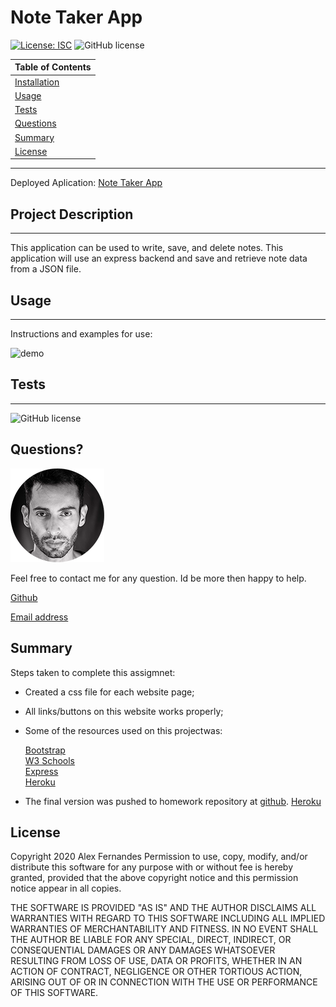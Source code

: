 # Note Taker App

[![License: ISC](https://img.shields.io/badge/License-ISC-blue.svg)](https://opensource.org/licenses/ISC)
![GitHub license](https://img.shields.io/badge/Made%20by-%40aafernands-orange)

| Table of Contents             |
| ----------------------------- |
| [Installation](#Installation) |
| [Usage](#Usage)               |
| [Tests](#Tests)               |
| [Questions](#Questions)       |
| [Summary](#Summary)           |
| [License](#License)           |

---

Deployed Aplication:
[Note Taker App](https://my-note-takerapp.herokuapp.com/)

## Project Description

---

This application can be used to write, save, and delete notes. This application will use an express backend and save and retrieve note data from a JSON file.

## Usage

---

Instructions and examples for use:

![demo](assets/images/demo.gif)

## Tests

---

![GitHub license](https://img.shields.io/badge/tests-100%25-success)

## Questions?

![alt text](./public/assets/images/alex.png)

Feel free to contact me for any question. Id be more then happy to help.

[Github](https://github.com/aafernands)

[Email address](https://github.com/alexfernands@outlook.com)

## Summary

Steps taken to complete this assigmnet:

- Created a css file for each website page;
- All links/buttons on this website works properly;
- Some of the resources used on this projectwas:

  [Bootstrap](https://getbootstrap.com/)<br />
  [W3 Schools](https://www.w3schools.com/)<br />
  [Express](https://www.npmjs.com/package/express)<br />
  [Heroku](https://www.w3schools.com/)<br />

- The final version was pushed to homework repository at
  [github](Homework2_ResponsivePortifolio/aafernands.github.io/).
  [Heroku](https://dashboard.heroku.com/apps/my-note-takerapp)

## License

Copyright 2020 Alex Fernandes
Permission to use, copy, modify, and/or distribute this software for any purpose with or without fee is hereby granted, provided that the above copyright notice and this permission notice appear in all copies.

THE SOFTWARE IS PROVIDED "AS IS" AND THE AUTHOR DISCLAIMS ALL WARRANTIES WITH REGARD TO THIS SOFTWARE INCLUDING ALL IMPLIED WARRANTIES OF MERCHANTABILITY AND FITNESS. IN NO EVENT SHALL THE AUTHOR BE LIABLE FOR ANY SPECIAL, DIRECT, INDIRECT, OR CONSEQUENTIAL DAMAGES OR ANY DAMAGES WHATSOEVER RESULTING FROM LOSS OF USE, DATA OR PROFITS, WHETHER IN AN ACTION OF CONTRACT, NEGLIGENCE OR OTHER TORTIOUS ACTION, ARISING OUT OF OR IN CONNECTION WITH THE USE OR PERFORMANCE OF THIS SOFTWARE.
